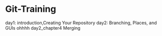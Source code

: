 # Git-Training
day1: introduction,Creating Your Repository
day2: Branching, Places, and GUIs
ohhhh
day2_chapter4 Merging